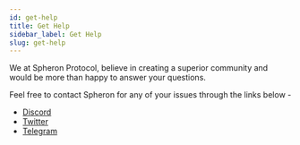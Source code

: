 ```yaml
---
id: get-help
title: Get Help
sidebar_label: Get Help
slug: get-help
---
```


We at Spheron Protocol, believe in creating a superior community and would be more than happy to answer your questions.

Feel free to contact Spheron for any of your issues through the links below -

- [Discord](https://discord.gg/5p4XqrNhVB)
- [Twitter](https://twitter.com/SpheronHQ)
- [Telegram](https://t.me/argoofficial)
